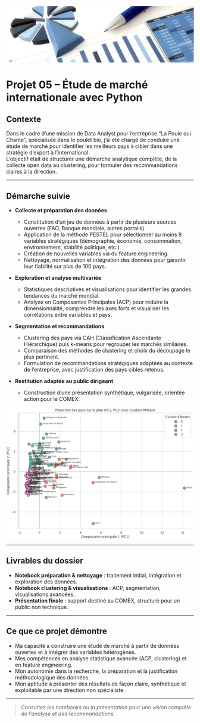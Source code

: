 <img src="../Images/etude.jpg" alt="Dashboard Profil" width="1100"/>

# Projet 05 – Étude de marché internationale avec Python

## Contexte

Dans le cadre d’une mission de Data Analyst pour l’entreprise “La Poule qui Chante”, spécialisée dans le poulet bio, j’ai été chargé de conduire une étude de marché pour identifier les meilleurs pays à cibler dans une stratégie d’export à l’international.  
L’objectif était de structurer une démarche analytique complète, de la collecte open data au clustering, pour formuler des recommandations claires à la direction.

---

## Démarche suivie

- **Collecte et préparation des données**
  - Constitution d’un jeu de données à partir de plusieurs sources ouvertes (FAO, Banque mondiale, autres portails).
  - Application de la méthode PESTEL pour sélectionner au moins 8 variables stratégiques (démographie, économie, consommation, environnement, stabilité politique, etc.).
  - Création de nouvelles variables via du feature engineering.
  - Nettoyage, normalisation et intégration des données pour garantir leur fiabilité sur plus de 100 pays.

- **Exploration et analyse multivariée**
  - Statistiques descriptives et visualisations pour identifier les grandes tendances du marché mondial.
  - Analyse en Composantes Principales (ACP) pour réduire la dimensionnalité, comprendre les axes forts et visualiser les corrélations entre variables et pays.

- **Segmentation et recommandations**
  - Clustering des pays via CAH (Classification Ascendante Hiérarchique) puis k-means pour regrouper les marchés similaires.
  - Comparaison des méthodes de clustering et choix du découpage le plus pertinent.
  - Formulation de recommandations stratégiques adaptées au contexte de l’entreprise, avec justification des pays cibles retenus.

- **Restitution adaptée au public dirigeant**
  - Construction d’une présentation synthétique, vulgarisée, orientée action pour le COMEX.

<img src="../Images/cluster.png" alt="Dashboard Profil" width="500"/>

---

## Livrables du dossier

- **Notebook préparation & nettoyage** : traitement initial, intégration et exploration des données.
- **Notebook clustering & visualisations** : ACP, segmentation, visualisations avancées.
- **Présentation finale** : support destiné au COMEX, structuré pour un public non technique.

---

## Ce que ce projet démontre

- Ma capacité à construire une étude de marché à partir de données ouvertes et à intégrer des variables hétérogènes.
- Mes compétences en analyse statistique avancée (ACP, clustering) et en feature engineering.
- Mon autonomie dans la recherche, la préparation et la justification méthodologique des données.
- Mon aptitude à présenter des résultats de façon claire, synthétique et exploitable par une direction non spécialiste.

---

> *Consultez les notebooks ou la présentation pour une vision complète de l’analyse et des recommandations.*
